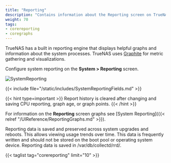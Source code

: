 ```yaml
---
title: "Reporting"
description: "Contains information about the Reporting screen on TrueNAS CORE."
weight: 70
tags:
- corereporting
- coregraphs
---
```


TrueNAS has a built in reporting engine that displays helpful graphs and information about the system processes.
TrueNAS uses [Graphite](https://graphiteapp.org/ "Graphite Homepage") for metric gathering and visualizations.

Configure system reporting on the **System > Reporting** screen.

![SystemReporting](/images/CORE/12.0/SystemReporting.png "Reporting Options")

{{< include file="/static/includes/SystemReportingFields.md" >}}

{{< hint type=important >}}
Report history is cleared after changing and saving CPU reporting, graph age, or graph points.
{{< /hint >}}

For information on the **Reporting** screen graphs see [System Reporting]({{< relref "/UIReference/ReportingGraphs.md" >}}). 

Reporting data is saved and preserved across system upgrades and reboots.
This allows viewing usage trends over time.
This data is frequently written and should not be stored on the boot pool or operating system device.
Reporting data is saved in <file>/var/db/collectd/rrd/</file>.

{{< taglist tag="corereporting" limit="10" >}}
